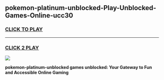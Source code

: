 
## pokemon-platinum-unblocked-Play-Unblocked-Games-Online-ucc30
<h3>
<a href="https://premium76.site?title=pokemon-platinum-unblocked&ref=25A">CLICK TO PLAY</a></h3>
<hr>

<h3>
<a href="https://premium76.site?title=pokemon-platinum-unblocked&ref=25A">CLICK 2 PLAY</a>
  
</h3>

<a href="https://premium76.site?title=pokemon-platinum-unblocked&ref=25A"><img src="https://clearcache.store/games.png"></a>


**pokemon-platinum-unblocked games unblocked: Your Gateway to Fun and Accessible Online Gaming**
